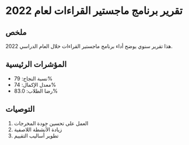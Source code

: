 # تقرير برنامج ماجستير القراءات لعام 2022

## ملخص

هذا تقرير سنوي يوضح أداء برنامج ماجستير القراءات خلال العام الدراسي 2022.

## المؤشرات الرئيسية

- نسبة النجاح: 79%
- معدل الإكمال: 74%
- رضا الطلاب: 83.0%

## التوصيات

1. العمل على تحسين جودة المخرجات
2. زيادة الأنشطة اللاصفية
3. تطوير أساليب التقييم
